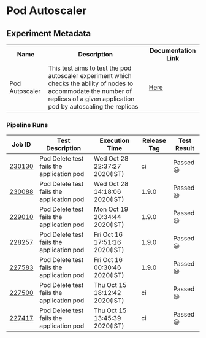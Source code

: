 # Pod Autoscaler

## Experiment Metadata

<table>
<tr>
<th> Name </th>
<th> Description </th>
<th> Documentation Link </th>
</tr>
<tr>
 <td> Pod Autoscaler </td>
 <td> This test aims to test the pod autoscaler experiment which checks the ability of nodes to accommodate the number of replicas of a given application pod by autoscaling the replicas</td>
 <td>  <a href="https://docs.litmuschaos.io/docs/pod-autoscaler/"> Here </a> </td>
 </tr>
 </table>

### Pipeline Runs

| Job ID |   Test Description         | Execution Time | Release Tag   | Test Result   |
 |---------|---------------------------| --------------|--------|--------|
|     <a href= "https://gitlab.mayadata.io/litmuschaos/litmus-e2e/-/jobs/230130">230130</a>           |  Pod Delete test fails the application pod           | Wed Oct 28 22:37:27 2020(IST)  | ci | Passed :smiley: |
|     <a href= "https://gitlab.mayadata.io/litmuschaos/litmus-e2e/-/jobs/230088">230088</a>           |  Pod Delete test fails the application pod           | Wed Oct 28 14:18:06 2020(IST)  | 1.9.0 | Passed :smiley: |
|     <a href= "https://gitlab.mayadata.io/litmuschaos/litmus-e2e/-/jobs/229010">229010</a>           |  Pod Delete test fails the application pod           | Mon Oct 19 20:34:44 2020(IST)  | 1.9.0 | Passed :smiley: |
|     <a href= "https://gitlab.mayadata.io/litmuschaos/litmus-e2e/-/jobs/228257">228257</a>           |  Pod Delete test fails the application pod           | Fri Oct 16 17:51:16 2020(IST)  | 1.9.0 | Passed :smiley: |
|     <a href= "https://gitlab.mayadata.io/litmuschaos/litmus-e2e/-/jobs/227583">227583</a>           |  Pod Delete test fails the application pod           | Fri Oct 16 00:30:46 2020(IST)  | 1.9.0 | Passed :smiley: |
|     <a href= "https://gitlab.mayadata.io/litmuschaos/litmus-e2e/-/jobs/227500">227500</a>           |  Pod Delete test fails the application pod           | Thu Oct 15 18:12:42 2020(IST)  | ci | Passed :smiley: |
 |    <a href= "https://gitlab.mayadata.io/litmuschaos/litmus-e2e/-/jobs/227417">227417</a>   |  Pod Delete test fails the application pod           |  Thu Oct 15 13:45:39 2020(IST)     |ci  |Passed :smiley:  |

